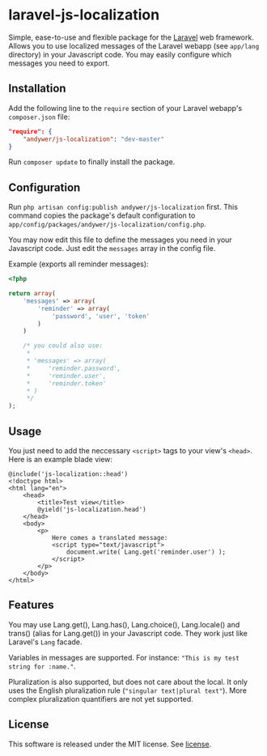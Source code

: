 laravel-js-localization
=======================

Simple, ease-to-use and flexible package for the [Laravel](http://laravel.com/) web framework. Allows you to use localized messages of the Laravel webapp (see `app/lang` directory) in your Javascript code. You may easily configure which messages you need to export.

Installation
------------

Add the following line to the `require` section of your Laravel webapp's `composer.json` file:

```json
"require": {
    "andywer/js-localization": "dev-master"
}
```

Run `composer update` to finally install the package.


Configuration
-------------

Run `php artisan config:publish andywer/js-localization` first. This command copies the package's default configuration to `app/config/packages/andywer/js-localization/config.php`.

You may now edit this file to define the messages you need in your Javascript code. Just edit the `messages` array in the config file.

Example (exports all reminder messages):

```php
<?php

return array(
    'messages' => array(
        'reminder' => array(
            'password', 'user', 'token'
        )
    )

    /* you could also use:
     *
     * 'messages' => array(
     *     'reminder.password',
     *     'reminder.user',
     *     'reminder.token'
     * )
     */
);
```


Usage
-----

You just need to add the neccessary `<script>` tags to your view's `<head>`. Here is an example blade view:

```
@include('js-localization::head')
<!doctype html>
<html lang="en">
    <head>
        <title>Test view</title>
        @yield('js-localization.head')
    </head>
    <body>
        <p>
            Here comes a translated message:
            <script type="text/javascript">
                document.write( Lang.get('reminder.user') );
            </script>
        </p>
    </body>
</html>
```

Features
--------

You may use Lang.get(), Lang.has(), Lang.choice(), Lang.locale() and trans() (alias for Lang.get()) in your Javascript code. They work just like Laravel's `Lang` facade.

Variables in messages are supported. For instance: `"This is my test string for :name."`.

Pluralization is also supported, but does not care about the local. It only uses the English pluralization rule (`"singular text|plural text"`). More complex pluralization quantifiers are not yet supported.


License
-------

This software is released under the MIT license. See [license](https://raw.github.com/andywer/laravel-js-localization/master/LICENSE).
